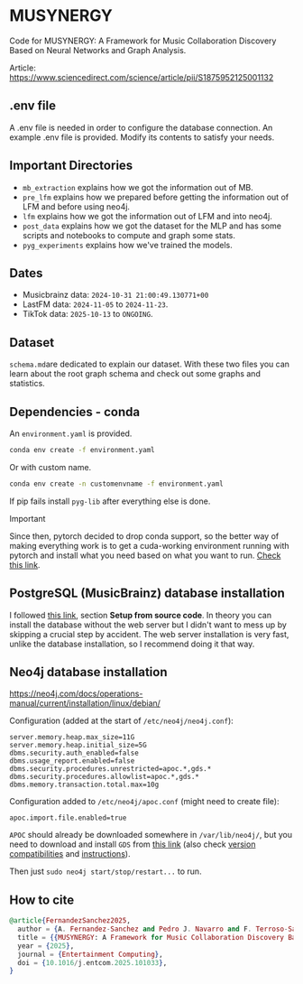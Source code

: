 # MUSYNERGY

Code for MUSYNERGY: A Framework for Music Collaboration Discovery Based on Neural Networks and Graph Analysis.

Article: https://www.sciencedirect.com/science/article/pii/S1875952125001132

## .env file

A .env file is needed in order to configure the database connection. An example .env file is provided. Modify its contents to satisfy your needs.

## Important Directories

- `mb_extraction` explains how we got the information out of MB.
- `pre_lfm` explains how we prepared before getting the information out of LFM and before using neo4j.
- `lfm` explains how we got the information out of LFM and into neo4j.
- `post_data` explains how we got the dataset for the MLP and has some scripts and notebooks to compute and graph some stats.
- `pyg_experiments` explains how we've trained the models.

## Dates

- Musicbrainz data: `2024-10-31 21:00:49.130771+00`
- LastFM data: `2024-11-05` to `2024-11-23`.
- TikTok data: `2025-10-13` to `ONGOING`.

## Dataset

`schema.md`are dedicated to explain our dataset. With these two files you can learn about the root graph schema and check out some graphs and statistics.

## Dependencies - conda

An `environment.yaml` is provided.

```bash
conda env create -f environment.yaml
```

Or with custom name.

```bash
conda env create -n customenvname -f environment.yaml
```

If pip fails install `pyg-lib` after everything else is done.

> [!IMPORTANT]  
> Since then, pytorch decided to drop conda support, so the better way of making everything work is to get a cuda-working environment running with pytorch and install what you need based on what you want to run. [Check this link](https://github.com/pytorch/pytorch/issues/138506).

## PostgreSQL (MusicBrainz) database installation

I followed [this link](https://musicbrainz.org/doc/MusicBrainz_Server/Setup), section **Setup from source code**. In theory you can install the database without the web server but I didn't want to mess up by skipping a crucial step by accident. The web server installation is very fast, unlike the database installation, so I recommend doing it that way.

## Neo4j database installation

https://neo4j.com/docs/operations-manual/current/installation/linux/debian/


Configuration (added at the start of `/etc/neo4j/neo4j.conf`):

```
server.memory.heap.max_size=11G
server.memory.heap.initial_size=5G
dbms.security.auth_enabled=false
dbms.usage_report.enabled=false
dbms.security.procedures.unrestricted=apoc.*,gds.*
dbms.security.procedures.allowlist=apoc.*,gds.*
dbms.memory.transaction.total.max=10g
```

Configuration added to `/etc/neo4j/apoc.conf` (might need to create file):

```
apoc.import.file.enabled=true
```

`APOC` should already be downloaded somewhere in `/var/lib/neo4j/`, but you need to download and install `GDS` from [this link](https://neo4j.com/deployment-center/#gds-tab) (also check [version compatibilities](https://neo4j.com/docs/graph-data-science/current/installation/supported-neo4j-versions/) and [instructions](https://neo4j.com/docs/graph-data-science/current/installation/neo4j-server/)).

Then just `sudo neo4j start/stop/restart...` to run.

## How to cite

```elixir
@article{FernandezSanchez2025,
  author = {A. Fernandez-Sanchez and Pedro J. Navarro and F. Terroso-Saenz},
  title = {{MUSYNERGY: A Framework for Music Collaboration Discovery Based on Neural Networks and Graph Analysis}},
  year = {2025},
  journal = {Entertainment Computing},
  doi = {10.1016/j.entcom.2025.101033},
}
```
